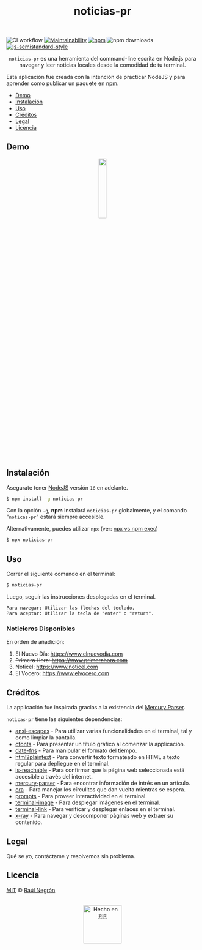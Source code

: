 <h1 align="center">
 noticias-pr
</h1>
<br>
<p align="center">

![CI workflow](https://github.com/rnegron/noticias-pr-cli/actions/workflows/ci.yml/badge.svg)
[![Maintainability](https://api.codeclimate.com/v1/badges/d8700b46efaa7e08a8f1/maintainability)](https://codeclimate.com/github/rnegron/noticias-pr-cli/maintainability)
[![npm](https://img.shields.io/npm/v/noticias-pr.svg)](https://www.npmjs.com/package/noticias-pr)
![npm downloads](https://img.shields.io/npm/dt/noticias-pr)
[![js-semistandard-style](https://img.shields.io/badge/code%20style-semistandard-brightgreen.svg?style=flat-square)](https://github.com/Flet/semistandard)

</p>

<p align="center" width><code>noticias-pr</code> es una herramienta del command-line escrita en Node.js para navegar y leer noticias locales desde la comodidad de tu terminal.</p>

Esta aplicación fue creada con la intención de practicar NodeJS y para aprender como publicar un paquete en [npm](https://www.npmjs.com/package/noticias-pr).

- [Demo](#demo)
- [Instalación](#instalación)
- [Uso](#uso)
- [Créditos](#créditos)
- [Legal](#legal)
- [Licencia](#licencia)

## Demo

<p align="center"><img src="/img/cli-demo.gif" style="width: 20%; height: 20%"/></p>

## Instalación

Asegurate tener [NodeJS](https://nodejs.org/es/) versión `16` en adelante.

```bash
$ npm install -g noticias-pr
```

Con la opción `-g`, **npm** instalará `noticias-pr` globalmente, y el comando "`noticas-pr`" estará siempre accesible.

Alternativamente, puedes utilizar `npx` (ver: [npx vs npm exec](https://docs.npmjs.com/cli/v8/commands/npx#npx-vs-npm-exec))

```bash
$ npx noticias-pr
```

## Uso

Correr el siguiente comando en el terminal:

```bash
$ noticias-pr
```

Luego, seguir las instrucciones desplegadas en el terminal.

    Para navegar: Utilizar las flechas del teclado.
    Para aceptar: Utilizar la tecla de "enter" o "return".


### Noticieros Disponibles

En orden de añadición:

1. ~~El Nuevo Día: https://www.elnuevodia.com~~
2. ~~Primera Hora: https://www.primerahora.com~~
3. Noticel: https://www.noticel.com
4. El Vocero: https://www.elvocero.com

## Créditos

La applicación fue inspirada gracias a la existencia del [Mercury Parser](https://github.com/postlight/mercury-parser).

`noticas-pr` tiene las siguientes dependencias:

- [ansi-escapes](https://github.com/sindresorhus/ansi-escapes) - Para utilizar varias funcionalidades en el terminal, tal y como limpiar la pantalla.
- [cfonts](https://github.com/dominikwilkowski/cfonts) - Para presentar un título gráfico al comenzar la applicación.
- [date-fns](https://github.com/date-fns/date-fns) - Para manipular el formato del tiempo.
- [html2plaintext](https://github.com/kurttheviking/html2plaintext) - Para convertir texto formateado en HTML a texto regular para depliegue en el terminal.
- [is-reachable](https://github.com/sindresorhus/is-reachable) - Para confirmar que la página web seleccionada está accesible a través del internet.
- [mercury-parser](https://github.com/postlight/mercury-parser) - Para encontrar información de intrés en un artículo.
- [ora](https://github.com/sindresorhus/ora) - Para manejar los círculitos que dan vuelta mientras se espera.
- [prompts](https://github.com/terkelg/prompts) - Para proveer interactividad en el terminal.
- [terminal-image](https://github.com/sindresorhus/terminal-image) - Para desplegar imágenes en el terminal.
- [terminal-link](https://github.com/sindresorhus/terminal-link) - Para verificar y desplegar enlaces en el terminal.
- [x-ray](https://github.com/matthewmueller/x-ray) - Para navegar y descomponer páginas web y extraer su contenido.

## Legal

Qué se yo, contáctame y resolvemos sin problema.

## Licencia

[MIT](LICENSE) &copy; [Raúl Negrón](https://raulnegron.me)

<p align="center">
<br>
	<img height="100" src="/img/pr.png" alt="Hecho en 🇵🇷" />
</p>
